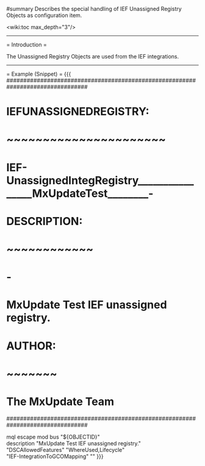 #summary Describes the special handling of IEF Unassigned Registry Objects as configuration item.

<wiki:toc max_depth="3"/>

----

= Introduction =

The Unassigned Registry Objects are used from the IEF integrations.

----

= Example (Snippet) =
{{{
################################################################################
# IEFUNASSIGNEDREGISTRY:
# ~~~~~~~~~~~~~~~~~~~~~~
# IEF-UnassignedIntegRegistry________________MxUpdateTest________-
#
# DESCRIPTION:
# ~~~~~~~~~~~~
# -
# MxUpdate Test IEF unassigned registry.
#
# AUTHOR:
# ~~~~~~~
# The MxUpdate Team
################################################################################

mql escape mod bus "${OBJECTID}" \
    description "MxUpdate Test IEF unassigned registry." \
    "DSCAllowedFeatures" "WhereUsed,Lifecycle" \
    "IEF-IntegrationToGCOMapping" ""
}}}
